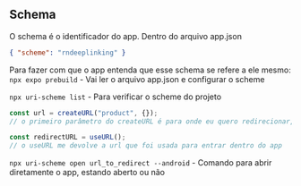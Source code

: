 ## Schema

O schema é o identificador do app. Dentro do arquivo app.json

```json
{ "scheme": "rndeeplinking" }
```

Para fazer com que o app entenda que esse schema se refere a ele mesmo:
`npx expo prebuild` - Vai ler o arquivo app.json e configurar o scheme

`npx uri-scheme list` - Para verificar o scheme do projeto

```js
const url = createURL("product", {});
// o primeiro parâmetro do createURL é para onde eu quero redirecionar, e no segundo, dentro do objeto eu envio algum parâmetro caso queira

const redirectURL = useURL();
// o useURL me devolve a url que foi usada para entrar dentro do app
```

`npx uri-scheme open url_to_redirect --android` - Comando para abrir diretamente o app, estando aberto ou não
